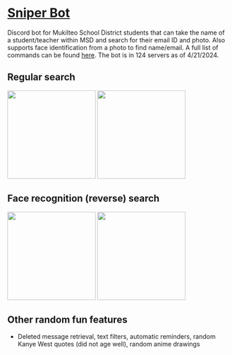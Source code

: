# [Sniper Bot](https://kamiak.org/sniperbot)

Discord bot for Mukilteo School District students that can take the name of a student/teacher within MSD and search for their email ID and photo.
Also supports face identification from a photo to find name/email. A full list of commands can be found [here](https://kamiak.org/sniperbot). The bot is in 124 servers as of 4/21/2024.

## Regular search
<img src="https://github.com/jwseph/sniper-bot/assets/96963864/b2a0fb6b-719e-4fdd-8eaf-bfbf4b36c666" width="200">
<img src="https://github.com/jwseph/sniper-bot/assets/96963864/bc3b7a76-6cae-4dc2-b30a-05ae31eecf94" width="200">

## Face recognition (reverse) search
<img src="https://github.com/jwseph/sniper-bot/assets/96963864/833f1cc6-dec1-4676-83ba-c565e0e0352a" width="200">
<img src="https://github.com/jwseph/sniper-bot/assets/96963864/94a81d1f-5fc9-47be-9a96-40aa3ab25252" width="200">

## Other random fun features
- Deleted message retrieval, text filters, automatic reminders, random Kanye West quotes (did not age well), random anime drawings
